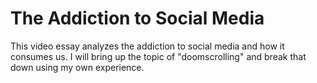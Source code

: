 # The Addiction to Social Media 
 This video essay analyzes the addiction to social media and how it consumes us. I will bring up the topic of "doomscrolling" and break that down using my own experience. 
